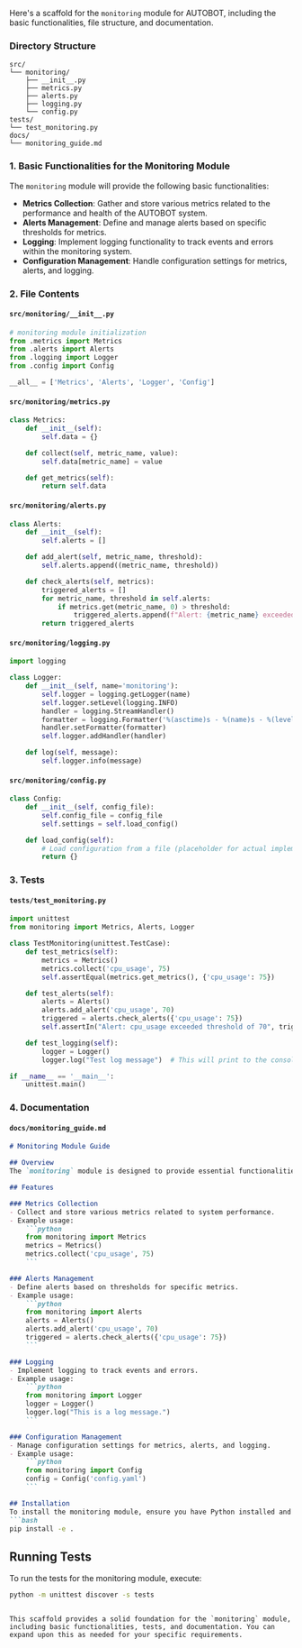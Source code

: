 Here's a scaffold for the `monitoring` module for AUTOBOT, including the basic functionalities, file structure, and documentation.

### Directory Structure

```
src/
└── monitoring/
    ├── __init__.py
    ├── metrics.py
    ├── alerts.py
    ├── logging.py
    └── config.py
tests/
└── test_monitoring.py
docs/
└── monitoring_guide.md
```

### 1. Basic Functionalities for the Monitoring Module

The `monitoring` module will provide the following basic functionalities:

- **Metrics Collection**: Gather and store various metrics related to the performance and health of the AUTOBOT system.
- **Alerts Management**: Define and manage alerts based on specific thresholds for metrics.
- **Logging**: Implement logging functionality to track events and errors within the monitoring system.
- **Configuration Management**: Handle configuration settings for metrics, alerts, and logging.

### 2. File Contents

#### `src/monitoring/__init__.py`

```python
# monitoring module initialization
from .metrics import Metrics
from .alerts import Alerts
from .logging import Logger
from .config import Config

__all__ = ['Metrics', 'Alerts', 'Logger', 'Config']
```

#### `src/monitoring/metrics.py`

```python
class Metrics:
    def __init__(self):
        self.data = {}

    def collect(self, metric_name, value):
        self.data[metric_name] = value

    def get_metrics(self):
        return self.data
```

#### `src/monitoring/alerts.py`

```python
class Alerts:
    def __init__(self):
        self.alerts = []

    def add_alert(self, metric_name, threshold):
        self.alerts.append((metric_name, threshold))

    def check_alerts(self, metrics):
        triggered_alerts = []
        for metric_name, threshold in self.alerts:
            if metrics.get(metric_name, 0) > threshold:
                triggered_alerts.append(f"Alert: {metric_name} exceeded threshold of {threshold}")
        return triggered_alerts
```

#### `src/monitoring/logging.py`

```python
import logging

class Logger:
    def __init__(self, name='monitoring'):
        self.logger = logging.getLogger(name)
        self.logger.setLevel(logging.INFO)
        handler = logging.StreamHandler()
        formatter = logging.Formatter('%(asctime)s - %(name)s - %(levelname)s - %(message)s')
        handler.setFormatter(formatter)
        self.logger.addHandler(handler)

    def log(self, message):
        self.logger.info(message)
```

#### `src/monitoring/config.py`

```python
class Config:
    def __init__(self, config_file):
        self.config_file = config_file
        self.settings = self.load_config()

    def load_config(self):
        # Load configuration from a file (placeholder for actual implementation)
        return {}
```

### 3. Tests

#### `tests/test_monitoring.py`

```python
import unittest
from monitoring import Metrics, Alerts, Logger

class TestMonitoring(unittest.TestCase):
    def test_metrics(self):
        metrics = Metrics()
        metrics.collect('cpu_usage', 75)
        self.assertEqual(metrics.get_metrics(), {'cpu_usage': 75})

    def test_alerts(self):
        alerts = Alerts()
        alerts.add_alert('cpu_usage', 70)
        triggered = alerts.check_alerts({'cpu_usage': 75})
        self.assertIn("Alert: cpu_usage exceeded threshold of 70", triggered)

    def test_logging(self):
        logger = Logger()
        logger.log("Test log message")  # This will print to the console

if __name__ == '__main__':
    unittest.main()
```

### 4. Documentation

#### `docs/monitoring_guide.md`

```markdown
# Monitoring Module Guide

## Overview
The `monitoring` module is designed to provide essential functionalities for monitoring the AUTOBOT system. It includes metrics collection, alerts management, logging, and configuration management.

## Features

### Metrics Collection
- Collect and store various metrics related to system performance.
- Example usage:
    ```python
    from monitoring import Metrics
    metrics = Metrics()
    metrics.collect('cpu_usage', 75)
    ```

### Alerts Management
- Define alerts based on thresholds for specific metrics.
- Example usage:
    ```python
    from monitoring import Alerts
    alerts = Alerts()
    alerts.add_alert('cpu_usage', 70)
    triggered = alerts.check_alerts({'cpu_usage': 75})
    ```

### Logging
- Implement logging to track events and errors.
- Example usage:
    ```python
    from monitoring import Logger
    logger = Logger()
    logger.log("This is a log message.")
    ```

### Configuration Management
- Manage configuration settings for metrics, alerts, and logging.
- Example usage:
    ```python
    from monitoring import Config
    config = Config('config.yaml')
    ```

## Installation
To install the monitoring module, ensure you have Python installed and run:
```bash
pip install -e .
```

## Running Tests
To run the tests for the monitoring module, execute:
```bash
python -m unittest discover -s tests
```
```

This scaffold provides a solid foundation for the `monitoring` module, including basic functionalities, tests, and documentation. You can expand upon this as needed for your specific requirements.